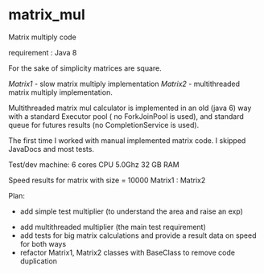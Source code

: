 # matrix_mul

Matrix multiply code

requirement : Java 8 


For the sake of simplicity matrices are square.

*Matrix1* - slow matrix multiply implementation
*Matrix2* - multithreaded matrix multiply implementation.

Multithreaded matrix mul calculator is implemented in an old (java 6) way with a standard Executor pool 
( no ForkJoinPool is used), and standard queue for futures results (no CompletionService is used).

The first time I worked with manual implemented matrix code.
I skipped JavaDocs and most tests.

Test/dev machine:
6 cores CPU 5.0Ghz
32 GB RAM

Speed results for matrix with size = 10000
Matrix1 :
Matrix2


Plan:
+ add simple test multiplier (to understand the area and raise an exp)
- add multithreaded multiplier (the main test requirement)
- add tests for big matrix calculations and provide a result data on speed for both ways
- refactor Matrix1, Matrix2 classes with BaseClass to remove code duplication